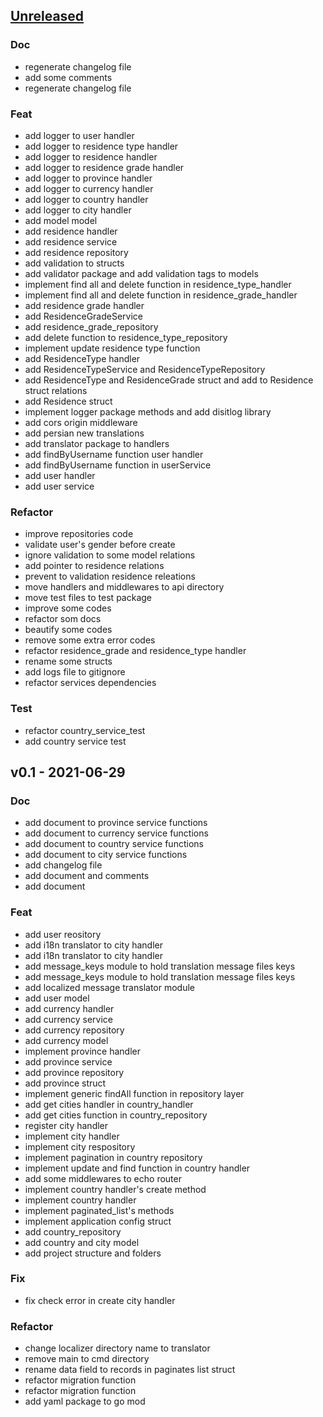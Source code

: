 <a name="unreleased"></a>
## [Unreleased]

### Doc
- regenerate changelog file
- add some comments
- regenerate changelog file

### Feat
- add logger to user handler
- add logger to residence type handler
- add logger to residence handler
- add logger to residence grade handler
- add logger to province handler
- add logger to currency handler
- add logger to country handler
- add logger to city handler
- add model model
- add residence handler
- add residence service
- add residence repository
- add validation to structs
- add validator package and add validation tags to models
- implement find all and delete function in residence_type_handler
- implement find all and delete function in residence_grade_handler
- add residence grade handler
- add ResidenceGradeService
- add residence_grade_repository
- add delete function to residence_type_repository
- implement update residence type function
- add ResidenceType handler
- add ResidenceTypeService and ResidenceTypeRepository
- add ResidenceType and ResidenceGrade struct and add to Residence struct relations
- add Residence struct
- implement logger package methods and add disitlog library
- add cors origin middleware
- add persian new translations
- add translator package to handlers
- add findByUsername function user handler
- add findByUsername function in userService
- add user handler
- add user service

### Refactor
- improve repositories code
- validate user's gender before create
- ignore validation to some model relations
- add pointer to residence relations
- prevent to validation residence releations
- move handlers and middlewares to api directory
- move test files to test package
- improve some codes
- refactor som docs
- beautify some codes
- remove some extra error codes
- refactor residence_grade and residence_type handler
- rename some structs
- add logs file to gitignore
- refactor services dependencies

### Test
- refactor country_service_test
- add country service test


<a name="v0.1"></a>
## v0.1 - 2021-06-29
### Doc
- add document to province service functions
- add document to currency service functions
- add document to country service functions
- add document to city service functions
- add changelog file
- add document and comments
- add document

### Feat
- add user reository
- add i18n translator to city handler
- add i18n translator to city handler
- add message_keys module to hold translation message files keys
- add message_keys module to hold translation message files keys
- add localized message translator module
- add user model
- add currency handler
- add currency service
- add currency repository
- add currency model
- implement province handler
- add province service
- add province repository
- add province struct
- implement generic findAll function in repository layer
- add get cities handler in country_handler
- add get cities function in country_repository
- register city handler
- implement city handler
- implement city respository
- implement pagination in country repository
- implement update and find function in country handler
- add some middlewares to echo router
- implement country handler's create method
- implement country handler
- implement paginated_list's methods
- implement application config struct
- add country_repository
- add country and city model
- add project structure and folders

### Fix
- fix check error in create city handler

### Refactor
- change localizer directory name to translator
- remove main to cmd directory
- rename data field to records in paginates list struct
- refactor migration function
- refactor migration function
- add yaml package to go mod


[Unreleased]: https://github.com/RezaEskandarii/hotel-reservation/compare/v0.1...HEAD
